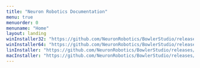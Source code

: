 ```yaml
---
title: "Neuron Robotics Documentation"
menu: true
menuorder: 0
menuname: "Home"
layout: landing
winInstaller32: "https://github.com/NeuronRobotics/BowlerStudio/releases/download/0.4.23/Windows-32-BowlerStudio-0.4.23.exe"
winInstaller64: "https://github.com/NeuronRobotics/BowlerStudio/releases/download/0.4.23/Windows-64-BowlerStudio-0.4.23.exe"
linInstaller: "https://github.com/NeuronRobotics/BowlerStudio/releases/download/0.4.23/Ubuntu-BowlerStudio-0.4.23.deb"
macInstaller: "https://github.com/NeuronRobotics/BowlerStudio/releases/download/0.4.23/MacOSX-BowlerStudio-0.4.23.zip"
---
```


